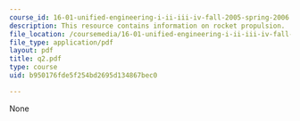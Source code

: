 ```yaml
---
course_id: 16-01-unified-engineering-i-ii-iii-iv-fall-2005-spring-2006
description: This resource contains information on rocket propulsion.
file_location: /coursemedia/16-01-unified-engineering-i-ii-iii-iv-fall-2005-spring-2006/b950176fde5f254bd2695d134867bec0_q2.pdf
file_type: application/pdf
layout: pdf
title: q2.pdf
type: course
uid: b950176fde5f254bd2695d134867bec0

---
```

None